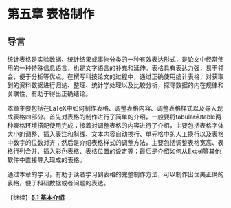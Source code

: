 # 第五章 表格制作

## 导言

统计表格是实验数据、统计结果或事物分类的一种有效表达形式，是论文中经常使用的一种特殊信息语言，也是文字语言的补充和延伸。表格具有表达力强，易于领会，便于分析等优点。在撰写科技论文的过程中，通过正确使用统计表格，对获取到的资料数据进行归纳、整理、统计学处理以及比较分析，探寻数据的内在规律和关联性，有助于得出正确结论。

本章主要包括在LaTeX中如何制作表格、调整表格内容、调整表格样式以及导入现成表格四部分。首先对表格的制作进行了简单的介绍，一般要将tabular和table两种表格环境搭配使用完成；接着对调整表格的内容进行了介绍，主要包括表格字体大小的调整、插入表注和斜线、文本内容自动换行、单元格中的人工换行以及表格中数字的位数对齐；然后是介绍表格样式的调整方法，主要包括调整表格宽高、表格行列合并、插入彩色表格、表格位置的设定等；最后是介绍如何从Excel等其他软件中直接导入现成的表格。

通过本章的学习，有助于读者学习到表格的完整制作方法，可以制作出优美正确的表格，便于科研数据或者问题的表达。

【继续】[**5.1 基本介绍**](https://nbviewer.jupyter.org/github/xinychen/latex-cookbook/blob/main/chapter-5/new_section1.ipynb)
